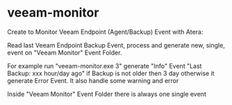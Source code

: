 # veeam-monitor
Create to Monitor Veeam Endpoint (Agent/Backup) Event with Atera:

Read last Veeam Endpoint Backup Event, process and generate new, single, event on "Veeam Monitor" Event Folder. 

For example run "veeam-monitor.exe 3" generate "Info" Event "Last Backup: xxx hour/day ago" if Backup is not older then 3 day otherwise it generate Error Event. It also handle some warning and error

Inside "Veeam Monitor" Event Folder there is always one single event

